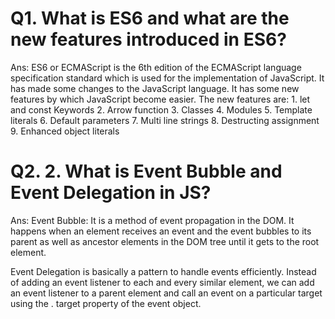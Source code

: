 <h1> Q1.	What is ES6 and what are the new features introduced in ES6?</h1>
<p>Ans: ES6 or ECMAScript is the 6th edition of the ECMAScript language specification standard which is used for the implementation of JavaScript. It has   made some changes to the JavaScript language. It has some new features by which JavaScript become easier.
The new features are:
1.	 let and const Keywords
2.	Arrow function
3.	Classes
4.	Modules
5.	Template literals
6.	Default parameters
7.	Multi line strings
8.	Destructing assignment
9.	Enhanced object literals
</p>
<h1>Q2. 2.	What is Event Bubble and Event Delegation in JS? </h1>
<P>
  Ans: 
  Event Bubble: It is a method of event propagation in the DOM. 
  It happens when an element receives an event and the event bubbles to its parent as well as ancestor elements in the DOM tree until it gets to the root element.
</P>
<P>
  Event Delegation is basically a pattern to handle events efficiently. Instead of adding an event listener to each and every similar element,
  we can add an event listener to a parent element and call an event on a particular target using the .
  target property of the event object.
</P>

